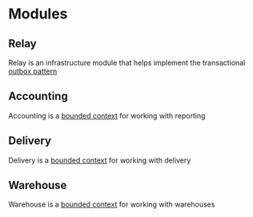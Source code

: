 # Modules

## Relay

Relay is an infrastructure module that helps implement the transactional [outbox pattern](https://microservices.io/patterns/data/transactional-outbox.html)

## Accounting

Accounting is a [bounded context](https://martinfowler.com/bliki/BoundedContext.html) for working with reporting

## Delivery

Delivery is a [bounded context](https://martinfowler.com/bliki/BoundedContext.html) for working with delivery

## Warehouse

Warehouse is a [bounded context](https://martinfowler.com/bliki/BoundedContext.html) for working with warehouses
